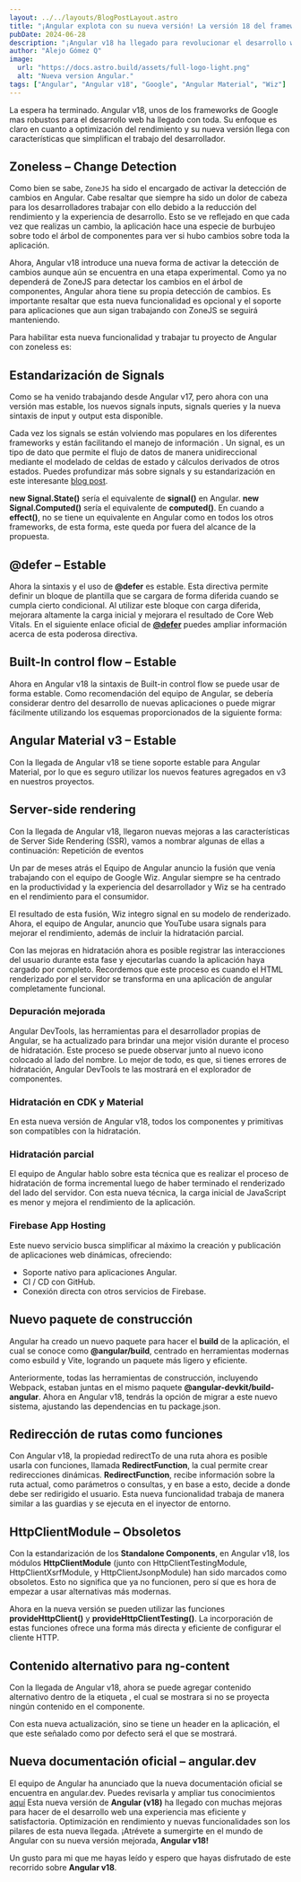 ```yaml
---
layout: ../../layouts/BlogPostLayout.astro
title: "¡Angular explota con su nueva versión! La versión 18 del framework ya está disponible."
pubDate: 2024-06-28
description: "¡Angular v18 ha llegado para revolucionar el desarrollo web! Este robusto framework de Google optimiza el rendimiento y simplifica el trabajo del desarrollador con nuevas características como la detección de cambios sin ZoneJS, signals más estables, y mejoras en el renderizado del lado del servidor. Descubre todas las novedades y mejora tu experiencia con Angular."
author: "Alejo Gómez Q"
image:
  url: "https://docs.astro.build/assets/full-logo-light.png"
  alt: "Nueva version Angular."
tags: ["Angular", "Angular v18", "Google", "Angular Material", "Wiz"]
---
```


La espera ha terminado. Angular v18, unos de los frameworks de Google mas robustos para el desarrollo web ha llegado con toda. Su enfoque es claro en cuanto a optimización del rendimiento y su nueva versión llega con características que simplifican el trabajo del desarrollador.

## Zoneless – Change Detection

Como bien se sabe, `ZoneJS` ha sido el encargado de activar la detección de cambios en Angular. Cabe resaltar que siempre ha sido un dolor de cabeza para los desarrolladores trabajar con ello debido a la reducción del rendimiento y la experiencia de desarrollo. Esto se ve reflejado en que cada vez que realizas un cambio, la aplicación hace una especie de burbujeo sobre todo el árbol de componentes para ver si hubo cambios sobre toda la aplicación.

Ahora, Angular v18 introduce una nueva forma de activar la detección de cambios aunque aún se encuentra en una etapa experimental. Como ya no dependerá de ZoneJS para detectar los cambios en el árbol de componentes, Angular ahora tiene su propia detección de cambios. Es importante resaltar que esta nueva funcionalidad es opcional y el soporte para aplicaciones que aun sigan trabajando con ZoneJS se seguirá manteniendo.

Para habilitar esta nueva funcionalidad y trabajar tu proyecto de Angular con zoneless es:

## Estandarización de Signals

Como se ha venido trabajando desde Angular v17, pero ahora con una versión mas estable, los nuevos signals inputs, signals queries y la nueva sintaxis de input y output esta disponible.

Cada vez los signals se están volviendo mas populares en los diferentes frameworks y están facilitando el manejo de información . Un signal, es un tipo de dato que permite el flujo de datos de manera unidireccional mediante el modelado de celdas de estado y cálculos derivados de otros estados. Puedes profundizar más sobre signals y su estandarización en este interesante [blog post](https://eisenbergeffect.medium.com/a-tc39-proposal-for-signals-f0bedd37a335).

**new Signal.State()** sería el equivalente de **signal()** en Angular. **new Signal.Computed()** sería el equivalente de **computed()**. En cuando a **effect()**, no se tiene un equivalente en Angular como en todos los otros frameworks, de esta forma, este queda por fuera del alcance de la propuesta.

## @defer – Estable

Ahora la sintaxis y el uso de **@defer** es estable. Esta directiva permite definir un bloque de plantilla que se cargara de forma diferida cuando se cumpla cierto condicional. Al utilizar este bloque con carga diferida, mejorara altamente la carga inicial y mejorara el resultado de Core Web Vitals. En el siguiente enlace oficial de [**@defer**](https://angular.dev/guide/defer) puedes ampliar información acerca de esta poderosa directiva.

## Built-In control flow – Estable

Ahora en Angular v18 la sintaxis de Built-in control flow se puede usar de forma estable. Como recomendación del equipo de Angular, se debería considerar dentro del desarrollo de nuevas aplicaciones o puede migrar fácilmente utilizando los esquemas proporcionados de la siguiente forma:

## Angular Material v3 – Estable

Con la llegada de Angular v18 se tiene soporte estable para Angular Material, por lo que es seguro utilizar los nuevos features agregados en v3 en nuestros proyectos.

## Server-side rendering

Con la llegada de Angular v18, llegaron nuevas mejoras a las características de Server Side Rendering (SSR), vamos a nombrar algunas de ellas a continuación:
Repetición de eventos

Un par de meses atrás el Equipo de Angular anuncio la fusión que venía trabajando con el equipo de Google Wiz. Angular siempre se ha centrado en la productividad y la experiencia del desarrollador y Wiz se ha centrado en el rendimiento para el consumidor.

El resultado de esta fusión, Wiz integro signal en su modelo de renderizado. Ahora, el equipo de Angular, anuncio que YouTube usara signals para mejorar el rendimiento, además de incluir la hidratación parcial.

Con las mejoras en hidratación ahora es posible registrar las interacciones del usuario durante esta fase y ejecutarlas cuando la aplicación haya cargado por completo. Recordemos que este proceso es cuando el HTML renderizado por el servidor se transforma en una aplicación de angular completamente funcional.

### Depuración mejorada

Angular DevTools, las herramientas para el desarrollador propias de Angular, se ha actualizado para brindar una mejor visión durante el proceso de hidratación. Este proceso se puede observar junto al nuevo icono colocado al lado del nombre. Lo mejor de todo, es que, si tienes errores de hidratación, Angular DevTools te las mostrará en el explorador de componentes.

### Hidratación en CDK y Material

En esta nueva versión de Angular v18, todos los componentes y primitivas son compatibles con la hidratación.

### Hidratación parcial

El equipo de Angular hablo sobre esta técnica que es realizar el proceso de hidratación de forma incremental luego de haber terminado el renderizado del lado del servidor. Con esta nueva técnica, la carga inicial de JavaScript es menor y mejora el rendimiento de la aplicación.

### Firebase App Hosting

Este nuevo servicio busca simplificar al máximo la creación y publicación de aplicaciones web dinámicas, ofreciendo:

- Soporte nativo para aplicaciones Angular.
- CI / CD con GitHub.
- Conexión directa con otros servicios de Firebase.

## Nuevo paquete de construcción

Angular ha creado un nuevo paquete para hacer el **build** de la aplicación, el cual se conoce como **@angular/build**, centrado en herramientas modernas como esbuild y Vite, logrando un paquete más ligero y eficiente.

Anteriormente, todas las herramientas de construcción, incluyendo Webpack, estaban juntas en el mismo paquete **@angular-devkit/build-angular**. Ahora en Angular v18, tendrás la opción de migrar a este nuevo sistema, ajustando las dependencias en tu package.json.

## Redirección de rutas como funciones

Con Angular v18, la propiedad redirectTo de una ruta ahora es posible usarla con funciones, llamada **RedirectFunction**, la cual permite crear redirecciones dinámicas.
**RedirectFunction**, recibe información sobre la ruta actual, como parámetros o consultas, y en base a esto, decide a donde debe ser redirigido el usuario. Esta nueva funcionalidad trabaja de manera similar a las guardias y se ejecuta en el inyector de entorno.

## HttpClientModule – Obsoletos

Con la estandarización de los **Standalone Components**, en Angular v18, los módulos **HttpClientModule** (junto con HttpClientTestingModule, HttpClientXsrfModule, y HttpClientJsonpModule) han sido marcados como obsoletos. Esto no significa que ya no funcionen, pero sí que es hora de empezar a usar alternativas más modernas.

Ahora en la nueva versión se pueden utilizar las funciones **provideHttpClient()** y **provideHttpClientTesting()**. La incorporación de estas funciones ofrece una forma más directa y eficiente de configurar el cliente HTTP.

## Contenido alternativo para ng-content

Con la llegada de Angular v18, ahora se puede agregar contenido alternativo dentro de la etiqueta <ng-content>, el cual se mostrara si no se proyecta ningún contenido en el componente.

Con esta nueva actualización, sino se tiene un header en la aplicación, el que este señalado como por defecto será el que se mostrará.

## Nueva documentación oficial – angular.dev

El equipo de Angular ha anunciado que la nueva documentación oficial se encuentra en angular.dev. Puedes revisarla y ampliar tus conocimientos [aquí](https://angular.dev/)
Esta nueva versión de **Angular (v18)** ha llegado con muchas mejoras para hacer de el desarrollo web una experiencia mas eficiente y satisfactoria. Optimización en rendimiento y nuevas funcionalidades son los pilares de esta nueva llegada. ¡Atrévete a sumergirte en el mundo de Angular con su nueva versión mejorada, **Angular v18!**

Un gusto para mi que me hayas leído y espero que hayas disfrutado de este recorrido sobre **Angular v18**.
